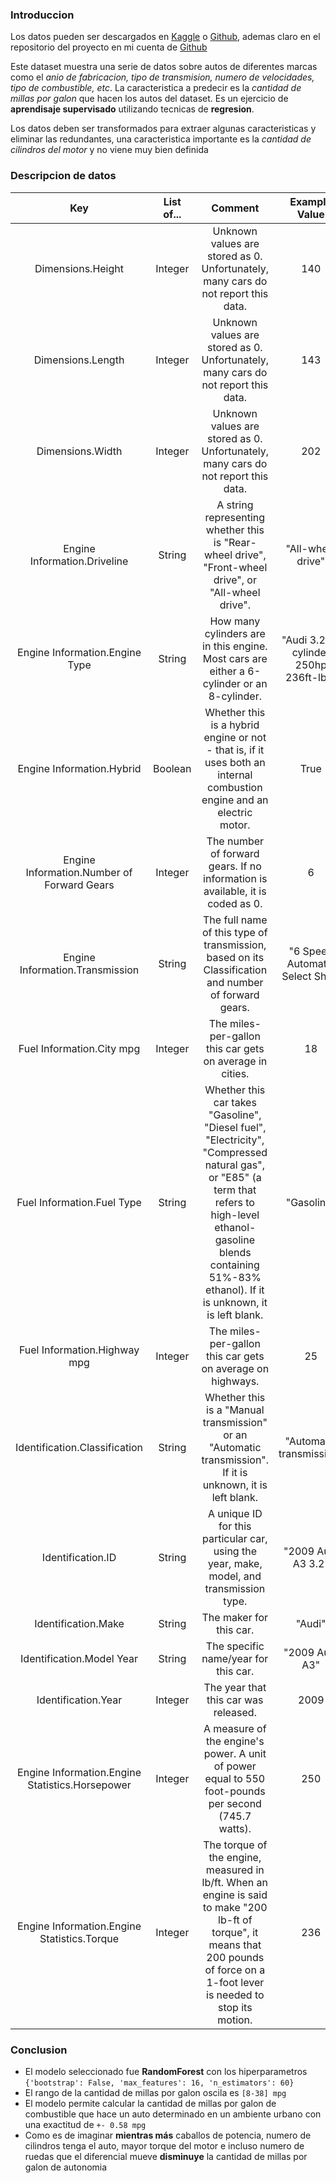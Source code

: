 ### Introduccion

Los datos pueden ser descargados en [Kaggle](https://www.kaggle.com/datasets/dhamur/cars-data) o [Github](https://corgis-edu.github.io/corgis/csv/cars/), ademas claro en el repositorio del proyecto en mi cuenta de [Github](https://github.com/luiserp/ml_cars_mpg_calculator)

Este dataset muestra una serie de datos sobre autos de diferentes marcas como el *anio de fabricacion, tipo de transmision, numero de velocidades, tipo de combustible, etc*. La caracteristica a predecir es la *cantidad de millas por galon* que hacen los autos del dataset. Es un ejercicio de **aprendisaje supervisado** utilizando tecnicas de **regresion**.

Los datos deben ser transformados para extraer algunas caracteristicas y eliminar las redundantes, una caracteristica importante es la *cantidad de cilindros del motor* y no viene muy bien definida


### Descripcion de datos
|                        Key                        | List of... |                                                                                                                 Comment                                                                                                                |               Example Value              |
|:-------------------------------------------------:|:----------:|:--------------------------------------------------------------------------------------------------------------------------------------------------------------------------------------------------------------------------------------:|:----------------------------------------:|
| Dimensions.Height                                 | Integer    | Unknown   values are stored as 0. Unfortunately, many cars do not report this data.                                                                                                                                                    | 140                                      |
| Dimensions.Length                                 | Integer    | Unknown   values are stored as 0. Unfortunately, many cars do not report this data.                                                                                                                                                    | 143                                      |
| Dimensions.Width                                  | Integer    | Unknown   values are stored as 0. Unfortunately, many cars do not report this data.                                                                                                                                                    | 202                                      |
| Engine   Information.Driveline                    | String     | A   string representing whether this is "Rear-wheel drive",   "Front-wheel drive", or "All-wheel drive".                                                                                                                               | "All-wheel   drive"                      |
| Engine   Information.Engine Type                  | String     | How   many cylinders are in this engine. Most cars are either a 6-cylinder or an   8-cylinder.                                                                                                                                         | "Audi   3.2L 6 cylinder 250hp 236ft-lbs" |
| Engine   Information.Hybrid                       | Boolean    | Whether   this is a hybrid engine or not - that is, if it uses both an internal   combustion engine and an electric motor.                                                                                                             | True                                     |
| Engine   Information.Number of Forward Gears      | Integer    | The   number of forward gears. If no information is available, it is coded as 0.                                                                                                                                                       | 6                                        |
| Engine   Information.Transmission                 | String     | The   full name of this type of transmission, based on its Classification and   number of forward gears.                                                                                                                               | "6   Speed Automatic Select Shift"       |
| Fuel   Information.City mpg                       | Integer    | The   miles-per-gallon this car gets on average in cities.                                                                                                                                                                             | 18                                       |
| Fuel   Information.Fuel Type                      | String     | Whether   this car takes "Gasoline", "Diesel fuel",   "Electricity", "Compressed natural gas", or   "E85" (a term that refers to high-level ethanol-gasoline blends   containing 51%-83% ethanol). If it is unknown, it is left blank. | "Gasoline"                               |
| Fuel   Information.Highway mpg                    | Integer    | The   miles-per-gallon this car gets on average on highways.                                                                                                                                                                           | 25                                       |
| Identification.Classification                     | String     | Whether   this is a "Manual transmission" or an "Automatic   transmission". If it is unknown, it is left blank.                                                                                                                        | "Automatic   transmission"               |
| Identification.ID                                 | String     | A   unique ID for this particular car, using the year, make, model, and   transmission type.                                                                                                                                           | "2009   Audi A3 3.2"                     |
| Identification.Make                               | String     | The   maker for this car.                                                                                                                                                                                                              | "Audi"                                   |
| Identification.Model   Year                       | String     | The   specific name/year for this car.                                                                                                                                                                                                 | "2009   Audi A3"                         |
| Identification.Year                               | Integer    | The   year that this car was released.                                                                                                                                                                                                 | 2009                                     |
| Engine   Information.Engine Statistics.Horsepower | Integer    | A   measure of the engine's power. A unit of power equal to 550 foot-pounds per   second (745.7 watts).                                                                                                                                | 250                                      |
| Engine   Information.Engine Statistics.Torque     | Integer    | The   torque of the engine, measured in lb/ft. When an engine is said to make   "200 lb-ft of torque", it means that 200 pounds of force on a   1-foot lever is needed to stop its motion.                                             | 236                                      |


### Conclusion
- El modelo seleccionado fue **RandomForest** con los hiperparametros `{'bootstrap': False, 'max_features': 16, 'n_estimators': 60}`
- El rango de la cantidad de millas por galon oscila es `[8-38] mpg`
- El modelo permite calcular la cantidad de millas por galon de combustible que hace un auto determinado en un ambiente urbano con una exactitud de `+- 0.58 mpg`
- Como es de imaginar **mientras más** caballos de potencia, numero de cilindros tenga el auto, mayor torque del motor e incluso numero de ruedas que el diferencial mueve **disminuye** la cantidad de millas por galon de autonomia